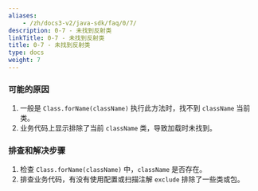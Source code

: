 ```yaml
---
aliases:
    - /zh/docs3-v2/java-sdk/faq/0/7/
description: 0-7 - 未找到反射类
linkTitle: 0-7 - 未找到反射类
title: 0-7 - 未找到反射类
type: docs
weight: 7
---
```




### 可能的原因

1. 一般是 `Class.forName(className)` 执行此方法时，找不到 `className` 当前类。
2. 业务代码上显示排除了当前 `className` 类，导致加载时未找到。

### 排查和解决步骤

1. 检查 `Class.forName(className)` 中，`className` 是否存在。
2. 排查业务代码，有没有使用配置或扫描注解 `exclude` 排除了一些类或包。